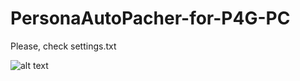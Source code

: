 # PersonaAutoPacher-for-P4G-PC

Please, check settings.txt

![alt text](https://sun9-47.userapi.com/c855024/v855024881/24037c/JWARhieFqpc.jpg)
